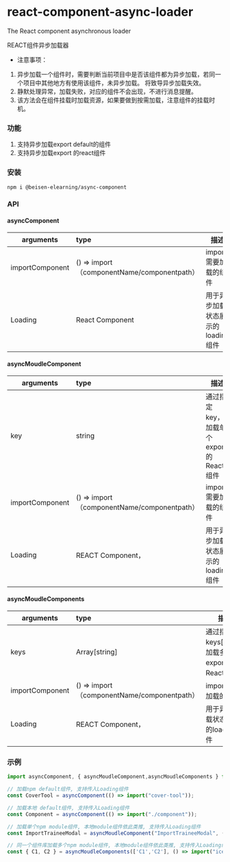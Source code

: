 

# react-component-async-loader

The React component asynchronous loader

REACT组件异步加载器


  * 注意事项： 
  1. 异步加载一个组件时，需要判断当前项目中是否该组件都为异步加载，若同一个项目中其他地方有使用该组件，未异步加载。 将致导异步加载失效。
  1. 静默处理异常，加载失败，对应的组件不会出现，不进行消息提醒。
  1. 该方法会在组件挂载时加载资源，如果要做到按需加载，注意组件的挂载时机。

### 功能
1. 支持异步加载export default的组件
2. 支持异步加载export 的react组件 


### 安装

```shell
npm i @beisen-elearning/async-component
```

### API

#### asyncComponent

| arguments       | type                                        | 描述                              | required |
| --------------- | :------------------------------------------ | --------------------------------- | -------- |
| importComponent | () => import（componentName/componentpath） | import 需要加载的组件             | true     |
| Loading         | React Component                             | 用于异步加载状态展示的loading组件 | false    |

#### asyncMoudleComponent

| arguments       | type                                        | 描述                                    | required |
| --------------- | :------------------------------------------ | --------------------------------------- | -------- |
| key             | string                                      | 通过指定key，加载单个export 的React组件 | true     |
| importComponent | () => import（componentName/componentpath） | import 需要加载的组件                   | true     |
| Loading         | REACT Component，                           | 用于异步加载状态展示的loading组件       | false    |

#### asyncMoudleComponents

| arguments       | type                                        | 描述                                          | required |
| --------------- | :------------------------------------------ | --------------------------------------------- | -------- |
| keys            | Array[string]                               | 通过指定keys[key]，加载多个export 的React组件 | true     |
| importComponent | () => import（componentName/componentpath） | import 需要加载的组件                         | true     |
| Loading         | REACT Component，                           | 用于异步加载状态展示的loading组件             | false    |



### 示例

```javascript
import asyncComponent, { asyncMoudleComponent,asyncMoudleComponents } from "react-component-async-loader";

// 加载npm default组件, 支持传入Loading组件
const CoverTool = asyncComponent(() => import("cover-tool"));

// 加载本地 default组件, 支持传入Loading组件
const Component = asyncComponent(() => import("./component"));

// 加载单个npm module组件, 本地module组件依此类推, 支持传入Loading组件
const ImportTraineeModal = asyncMoudleComponent("ImportTraineeModal", () => import("ice"));

// 同一个组件库加载多个npm module组件, 本地module组件依此类推, 支持传入Loading组件
const { C1, C2 } = asyncMoudleComponents(['C1','C2'], () => import("ice"));
```
